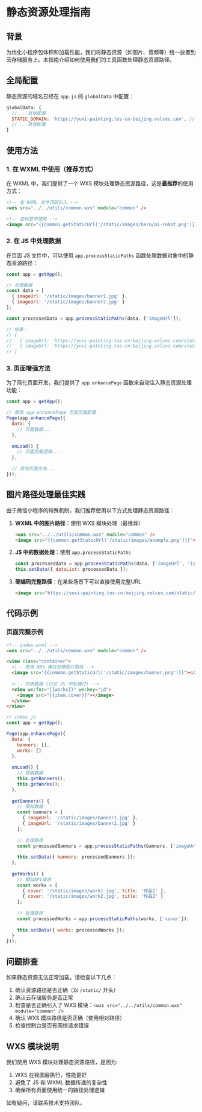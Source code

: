 # 静态资源处理指南

## 背景

为优化小程序包体积和加载性能，我们将静态资源（如图片、音频等）统一放置到云存储服务上。本指南介绍如何使用我们的工具函数处理静态资源路径。

## 全局配置

静态资源的域名已经在 `app.js` 的 `globalData` 中配置：

```javascript
globalData: {
  // ...其他配置
  STATIC_DOMAIN: 'https://yuxi-painting.tos-cn-beijing.volces.com', // 静态资源域名
  // ...其他配置
}
```

## 使用方法

### 1. 在 WXML 中使用（推荐方式）

在 WXML 中，我们提供了一个 WXS 模块处理静态资源路径，这是**最推荐**的使用方式：

```html
<!-- 在 WXML 文件顶部引入 -->
<wxs src="../../utils/common.wxs" module="common" />

<!-- 在标签中使用 -->
<image src="{{common.getStaticUrl('/static/images/hero/ai-robot.png')}}" mode="aspectFit"></image>
```

### 2. 在 JS 中处理数据

在页面 JS 文件中，可以使用 `app.processStaticPaths` 函数处理数据对象中的静态资源路径：

```javascript
const app = getApp();

// 处理数据
const data = [
  { imageUrl: '/static/images/banner1.jpg' },
  { imageUrl: '/static/images/banner2.jpg' }
];

const processedData = app.processStaticPaths(data, ['imageUrl']);

// 结果：
// [
//   { imageUrl: 'https://yuxi-painting.tos-cn-beijing.volces.com/static/images/banner1.jpg' },
//   { imageUrl: 'https://yuxi-painting.tos-cn-beijing.volces.com/static/images/banner2.jpg' }
// ]
```

### 3. 页面增强方法

为了简化页面开发，我们提供了 `app.enhancePage` 函数来自动注入静态资源处理功能：

```javascript
const app = getApp();

// 使用 app.enhancePage 包装页面配置
Page(app.enhancePage({
  data: {
    // 页面数据...
  },
  
  onLoad() {
    // 页面加载逻辑...
  },
  
  // 其他页面方法...
}));
```

## 图片路径处理最佳实践

由于微信小程序的特殊机制，我们推荐使用以下方式处理静态资源路径：

1. **WXML 中的图片路径**：使用 WXS 模块处理（最推荐）
   ```html
   <wxs src="../../utils/common.wxs" module="common" />
   <image src="{{common.getStaticUrl('/static/images/example.png')}}"></image>
   ```

2. **JS 中的数据处理**：使用 `app.processStaticPaths`
   ```javascript
   const processedData = app.processStaticPaths(data, ['imageUrl', 'icon']);
   this.setData({ dataList: processedData });
   ```

3. **硬编码完整路径**：在某些场景下可以直接使用完整URL
   ```html
   <image src="https://yuxi-painting.tos-cn-beijing.volces.com/static/images/example.png"></image>
   ```

## 代码示例

### 页面完整示例

```html
<!-- index.wxml -->
<wxs src="../../utils/common.wxs" module="common" />

<view class="container">
  <!-- 使用 WXS 模块处理图片路径 -->
  <image src="{{common.getStaticUrl('/static/images/banner.png')}}"></image>
  
  <!-- 列表数据 (已在 JS 中处理过) -->
  <view wx:for="{{works}}" wx:key="id">
    <image src="{{item.cover}}"></image>
  </view>
</view>
```

```javascript
// index.js
const app = getApp();

Page(app.enhancePage({
  data: {
    banners: [],
    works: []
  },
  
  onLoad() {
    // 获取数据
    this.getBanners();
    this.getWorks();
  },
  
  getBanners() {
    // 模拟数据
    const banners = [
      { imageUrl: '/static/images/banner1.jpg' },
      { imageUrl: '/static/images/banner2.jpg' }
    ];
    
    // 处理路径
    const processedBanners = app.processStaticPaths(banners, ['imageUrl']);
    
    this.setData({ banners: processedBanners });
  },
  
  getWorks() {
    // 模拟API请求
    const works = [
      { cover: '/static/images/work1.jpg', title: '作品1' },
      { cover: '/static/images/work2.jpg', title: '作品2' }
    ];
    
    // 处理路径
    const processedWorks = app.processStaticPaths(works, ['cover']);
    
    this.setData({ works: processedWorks });
  }
}));
```

## 问题排查

如果静态资源无法正常加载，请检查以下几点：

1. 确认资源路径是否正确（以 `/static/` 开头）
2. 确认云存储服务是否正常
3. 检查是否正确引入了 WXS 模块：`<wxs src="../../utils/common.wxs" module="common" />`
4. 确认 WXS 模块路径是否正确（使用相对路径）
5. 检查控制台是否有网络请求错误

## WXS 模块说明

我们使用 WXS 模块处理静态资源路径，是因为:

1. WXS 在视图层执行，性能更好
2. 避免了 JS 和 WXML 数据传递的复杂性
3. 确保所有页面使用统一的路径处理逻辑

如有疑问，请联系技术支持团队。 